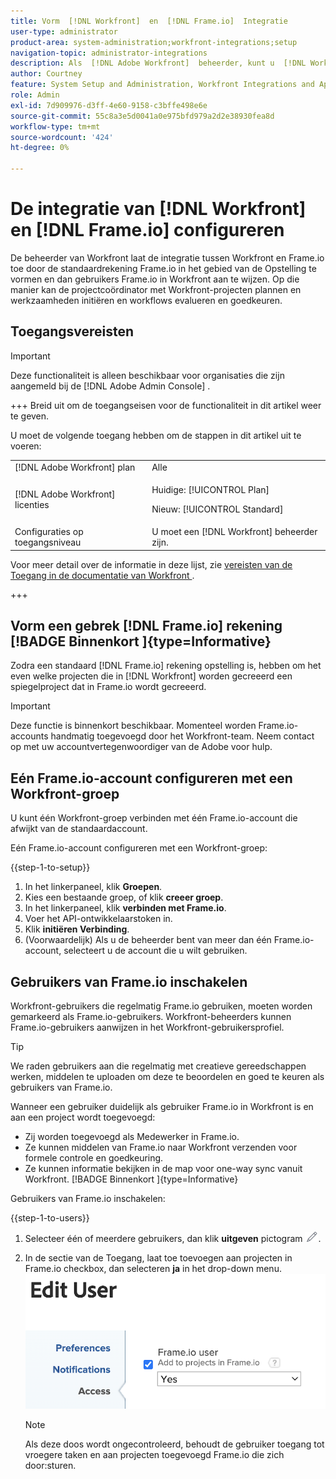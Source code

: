 ```yaml
---
title: Vorm  [!DNL Workfront]  en  [!DNL Frame.io]  Integratie
user-type: administrator
product-area: system-administration;workfront-integrations;setup
navigation-topic: administrator-integrations
description: Als  [!DNL Adobe Workfront]  beheerder, kunt u  [!DNL Workfront]  met  [!DNL Frame.io]  integreren en uw organisatie van een naadloze manier voorzien om activa te herzien en goed te keuren.
author: Courtney
feature: System Setup and Administration, Workfront Integrations and Apps
role: Admin
exl-id: 7d909976-d3ff-4e60-9158-c3bffe498e6e
source-git-commit: 55c8a3e5d0041a0e975bfd979a2d2e38930fea8d
workflow-type: tm+mt
source-wordcount: '424'
ht-degree: 0%

---
```


# De integratie van [!DNL Workfront] en [!DNL Frame.io] configureren

De beheerder van Workfront laat de integratie tussen Workfront en Frame.io toe door de standaardrekening Frame.io in het gebied van de Opstelling te vormen en dan gebruikers Frame.io in Workfront aan te wijzen. Op die manier kan de projectcoördinator met Workfront-projecten plannen en werkzaamheden initiëren en workflows evalueren en goedkeuren.


## Toegangsvereisten

>[!IMPORTANT]
>
>Deze functionaliteit is alleen beschikbaar voor organisaties die zijn aangemeld bij de [!DNL Adobe Admin Console] .

+++ Breid uit om de toegangseisen voor de functionaliteit in dit artikel weer te geven.

U moet de volgende toegang hebben om de stappen in dit artikel uit te voeren:

<table>
  <tr>
   <td>[!DNL Adobe Workfront] plan</td>
   <td>Alle</td>
  </tr>
  <tr>
   <td>[!DNL Adobe Workfront] licenties
   </td>
   <td><p>Huidige: [!UICONTROL Plan]</p>
   <p>Nieuw: [!UICONTROL Standard]</p></td>
  </tr>
  <tr>
   <td>Configuraties op toegangsniveau
   </td>
   <td>U moet een [!DNL Workfront] beheerder zijn.
   </td>
  </tr>

</table>

Voor meer detail over de informatie in deze lijst, zie [ vereisten van de Toegang in de documentatie van Workfront ](/help/quicksilver/administration-and-setup/add-users/access-levels-and-object-permissions/access-level-requirements-in-documentation.md).

+++

## Vorm een gebrek [!DNL Frame.io] rekening [!BADGE  Binnenkort ]{type=Informative}

Zodra een standaard [!DNL Frame.io] rekening opstelling is, hebben om het even welke projecten die in [!DNL Workfront] worden gecreeerd een spiegelproject dat in Frame.io wordt gecreeerd.

>[!IMPORTANT]
>
>Deze functie is binnenkort beschikbaar. Momenteel worden Frame.io-accounts handmatig toegevoegd door het Workfront-team. Neem contact op met uw accountvertegenwoordiger van de Adobe voor hulp.

## Eén Frame.io-account configureren met een Workfront-groep

U kunt één Workfront-groep verbinden met één Frame.io-account die afwijkt van de standaardaccount.

Eén Frame.io-account configureren met een Workfront-groep:

{{step-1-to-setup}}

1. In het linkerpaneel, klik **Groepen**.
1. Kies een bestaande groep, of klik **creeer groep**.
1. In het linkerpaneel, klik **verbinden met Frame.io**.
1. Voer het API-ontwikkelaarstoken in.
1. Klik **initiëren Verbinding**.
1. (Voorwaardelijk) Als u de beheerder bent van meer dan één Frame.io-account, selecteert u de account die u wilt gebruiken.

## Gebruikers van Frame.io inschakelen

Workfront-gebruikers die regelmatig Frame.io gebruiken, moeten worden gemarkeerd als Frame.io-gebruikers. Workfront-beheerders kunnen Frame.io-gebruikers aanwijzen in het Workfront-gebruikersprofiel.

>[!TIP]
>
>We raden gebruikers aan die regelmatig met creatieve gereedschappen werken, middelen te uploaden om deze te beoordelen en goed te keuren als gebruikers van Frame.io.

Wanneer een gebruiker duidelijk als gebruiker Frame.io in Workfront is en aan een project wordt toegevoegd:

* Zij worden toegevoegd als Medewerker in Frame.io. <!--do we need to be more explicit about a frame license being provisioned for them?-->
* Ze kunnen middelen van Frame.io naar Workfront verzenden voor formele controle en goedkeuring.
* Ze kunnen informatie bekijken in de map voor one-way sync vanuit Workfront. [!BADGE  Binnenkort ]{type=Informative}

Gebruikers van Frame.io inschakelen:

{{step-1-to-users}}

1. Selecteer één of meerdere gebruikers, dan klik **uitgeven** pictogram ![](assets/edit-icon.png).
1. In de sectie van de Toegang, laat toe toevoegen aan projecten in Frame.io checkbox, dan selecteren **ja** in het drop-down menu.
   ![](assets/add-to-frame-project.png)

   >[!NOTE]
   >
   >Als deze doos wordt ongecontroleerd, behoudt de gebruiker toegang tot vroegere taken en aan projecten toegevoegd Frame.io die zich door:sturen.<!-- If the user is deactivated, they lose all access to previous assignments and are removed from the Frame.io account.-->
